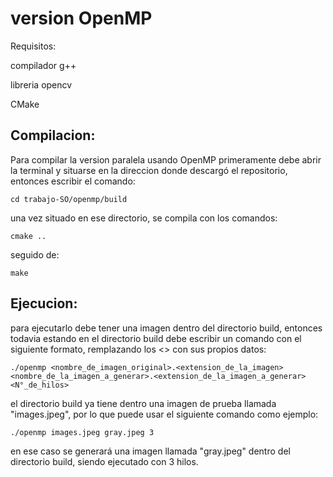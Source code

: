 # version OpenMP

Requisitos:

compilador g++

libreria opencv

CMake

## Compilacion:

Para compilar la version paralela usando OpenMP primeramente debe abrir la terminal y situarse en la direccion donde descargó el repositorio, entonces escribir el comando:

```cd trabajo-SO/openmp/build```

una vez situado en ese directorio, se compila con los comandos:

```cmake ..```

seguido de:

```make```

## Ejecucion:

 para ejecutarlo debe tener una imagen dentro del directorio build, entonces todavia estando en el directorio build debe escribir un comando con el siguiente formato, remplazando los <> con sus propios datos:

```./openmp <nombre_de_imagen_original>.<extension_de_la_imagen> <nombre_de_la_imagen_a_generar>.<extension_de_la_imagen_a_generar> <N°_de_hilos>```

el directorio build ya tiene dentro una imagen de prueba llamada "images.jpeg", por lo que puede usar el siguiente comando como ejemplo:

```./openmp images.jpeg gray.jpeg 3```

en ese caso se generará una imagen llamada "gray.jpeg" dentro del directorio build, siendo ejecutado con 3 hilos.

